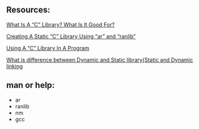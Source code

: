 ## Resources:

[What Is A “C” Library? What Is It Good For?](https://docencia.ac.upc.edu/FIB/USO/Bibliografia/unix-c-libraries.html)

[Creating A Static “C” Library Using “ar” and “ranlib”](https://docencia.ac.upc.edu/FIB/USO/Bibliografia/unix-c-libraries.html)

[Using A “C” Library In A Program](https://docencia.ac.upc.edu/FIB/USO/Bibliografia/unix-c-libraries.html)

[What is difference between Dynamic and Static library(Static and Dynamic linking](https://www.youtube.com/watch?v=eW5he5uFBNM)


## man or help:

* ar
* ranlib
* nm
* gcc
